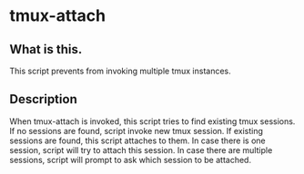 # tmux-attach

## What is this.
This script prevents from invoking multiple tmux instances.

## Description
When tmux-attach is invoked, this script tries to find existing tmux sessions.
If no sessions are found, script invoke new tmux session.
If existing sessions are found, this script attaches to them.
In case there is one session, script will try to attach this session.
In case there are multiple sessions, script will prompt to ask which session to be attached.
